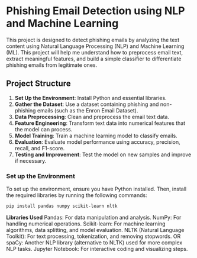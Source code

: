 # Phishing Email Detection using NLP and Machine Learning

This project is designed to detect phishing emails by analyzing the text content using Natural Language Processing (NLP) and Machine Learning (ML). This project will help me understand how to preprocess email text, extract meaningful features, and build a simple classifier to differentiate phishing emails from legitimate ones.

## Project Structure

1. **Set Up the Environment**: Install Python and essential libraries.
2. **Gather the Dataset**: Use a dataset containing phishing and non-phishing emails (such as the Enron Email Dataset).
3. **Data Preprocessing**: Clean and preprocess the email text data.
4. **Feature Engineering**: Transform text data into numerical features that the model can process.
5. **Model Training**: Train a machine learning model to classify emails.
6. **Evaluation**: Evaluate model performance using accuracy, precision, recall, and F1-score.
7. **Testing and Improvement**: Test the model on new samples and improve if necessary.

### Set up the Environment

To set up the environment, ensure you have Python installed. Then, install the required libraries by running the following commands:

```bash
pip install pandas numpy scikit-learn nltk
```

**Libraries Used**
Pandas: For data manipulation and analysis.
NumPy: For handling numerical operations.
Scikit-learn: For machine learning algorithms, data splitting, and model evaluation.
NLTK (Natural Language Toolkit): For text processing, tokenization, and removing stopwords.
OR
spaCy: Another NLP library (alternative to NLTK) used for more complex NLP tasks.
Jupyter Notebook: For interactive coding and visualizing steps.